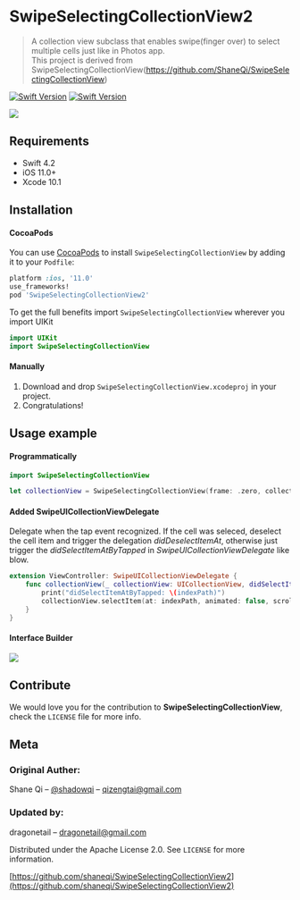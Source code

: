 # SwipeSelectingCollectionView2
> A collection view subclass that enables swipe(finger over) to select multiple cells just like in Photos app.  
This project is derived from SwipeSelectingCollectionView(https://github.com/ShaneQi/SwipeSelectingCollectionView)

[![Swift Version](https://img.shields.io/badge/Swift-4.0-orange.svg)](https://swift.org/)
[![Swift Version](https://img.shields.io/badge/iOS-11.0-green.svg)](https://www.apple.com/ios/ios-11/)

![](./Assets/demo.gif)

## Requirements

- Swift 4.2
- iOS 11.0+
- Xcode 10.1

## Installation

#### CocoaPods
You can use [CocoaPods](http://cocoapods.org/) to install `SwipeSelectingCollectionView` by adding it to your `Podfile`:

```ruby
platform :ios, '11.0'
use_frameworks!
pod 'SwipeSelectingCollectionView2'
```

To get the full benefits import `SwipeSelectingCollectionView` wherever you import UIKit

``` swift
import UIKit
import SwipeSelectingCollectionView
```

#### Manually
1. Download and drop ```SwipeSelectingCollectionView.xcodeproj``` in your project.  
2. Congratulations!  

## Usage example

#### Programmatically

```swift
import SwipeSelectingCollectionView

let collectionView = SwipeSelectingCollectionView(frame: .zero, collectionViewLayout: UICollectionViewFlowLayout()) 
```
#### Added SwipeUICollectionViewDelegate  
Delegate when the tap event recognized. If the cell was seleced, deselect the cell item and trigger the delegation *didDeselectItemAt*, otherwise just trigger the *didSelectItemAtByTapped* in *SwipeUICollectionViewDelegate* like blow.    
```swift
extension ViewController: SwipeUICollectionViewDelegate {
    func collectionView(_ collectionView: UICollectionView, didSelectItemAtByTapped indexPath: IndexPath) {
        print("didSelectItemAtByTapped: \(indexPath)")
        collectionView.selectItem(at: indexPath, animated: false, scrollPosition: [])
    }
}
```

#### Interface Builder

![](./Assets/usage-IB.png)

## Contribute

We would love you for the contribution to **SwipeSelectingCollectionView**, check the ``LICENSE`` file for more info.

## Meta

### Original Auther:
Shane Qi – [@shadowqi](https://twitter.com/shadowqi) – qizengtai@gmail.com

### Updated by:
dragonetail – dragonetail@gmail.com  

Distributed under the Apache License 2.0. See ``LICENSE`` for more information.

[https://github.com/shaneqi/SwipeSelectingCollectionView2](https://github.com/shaneqi/SwipeSelectingCollectionView2)
